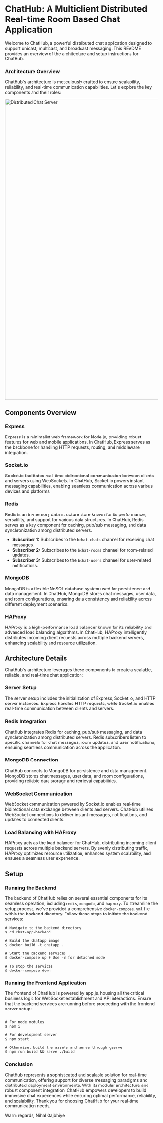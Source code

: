 # ChatHub: A Multiclient Distributed Real-time Room Based Chat Application

Welcome to ChatHub, a powerful distributed chat application designed to support unicast, multicast, and broadcast messaging. This README provides an overview of the architecture and setup instructions for ChatHub.

### Architecture Overview
ChatHub's architecture is meticulously crafted to ensure scalability, reliability, and real-time communication capabilities. Let's explore the key components and their roles:

<img width="987" alt="Distributed Chat Server" src="https://github.com/NihalGajbhiye/ConnectHub-Distributed-Chat-Server/assets/85219483/803d3b0d-33d1-4676-b1af-914a5b48cbbc">

## Components Overview
### Express

Express is a minimalist web framework for Node.js, providing robust features for web and mobile applications. In ChatHub, Express serves as the backbone for handling HTTP requests, routing, and middleware integration.

### Socket.io

Socket.io facilitates real-time bidirectional communication between clients and servers using WebSockets. In ChatHub, Socket.io powers instant messaging capabilities, enabling seamless communication across various devices and platforms.

### Redis

Redis is an in-memory data structure store known for its performance, versatility, and support for various data structures. In ChatHub, Redis serves as a key component for caching, pub/sub messaging, and data synchronization among distributed servers.

- **Subscriber 1:** Subscribes to the `bchat-chats` channel for receiving chat messages.
- **Subscriber 2:** Subscribes to the `bchat-rooms` channel for room-related updates.
- **Subscriber 3:** Subscribes to the `bchat-users` channel for user-related notifications.

### MongoDB

MongoDB is a flexible NoSQL database system used for persistence and data management. In ChatHub, MongoDB stores chat messages, user data, and room configurations, ensuring data consistency and reliability across different deployment scenarios.

### HAProxy

HAProxy is a high-performance load balancer known for its reliability and advanced load balancing algorithms. In ChatHub, HAProxy intelligently distributes incoming client requests across multiple backend servers, enhancing scalability and resource utilization.

## Architecture Details

ChatHub's architecture leverages these components to create a scalable, reliable, and real-time chat application:

### Server Setup

The server setup includes the initialization of Express, Socket.io, and HTTP server instances. Express handles HTTP requests, while Socket.io enables real-time communication between clients and servers.

### Redis Integration

ChatHub integrates Redis for caching, pub/sub messaging, and data synchronization among distributed servers. Redis subscribers listen to specific channels for chat messages, room updates, and user notifications, ensuring seamless communication across the application.

### MongoDB Connection

ChatHub connects to MongoDB for persistence and data management. MongoDB stores chat messages, user data, and room configurations, providing reliable data storage and retrieval capabilities.

### WebSocket Communication

WebSocket communication powered by Socket.io enables real-time bidirectional data exchange between clients and servers. ChatHub utilizes WebSocket connections to deliver instant messages, notifications, and updates to connected clients.

### Load Balancing with HAProxy

HAProxy acts as the load balancer for ChatHub, distributing incoming client requests across multiple backend servers. By evenly distributing traffic, HAProxy optimizes resource utilization, enhances system scalability, and ensures a seamless user experience.



## Setup

### Running the Backend

The backend of ChatHub relies on several essential components for its seamless operation, including `redis`, `mongodb`, and `haproxy`. To streamline the setup process, we've provided a comprehensive `docker-compose.yml` file within the backend directory. Follow these steps to initiate the backend services:

```shell
# Navigate to the backend directory
$ cd chat-app-backend

# Build the chatapp image
$ docker build -t chatapp .

# Start the backend services
$ docker-compose up # Use -d for detached mode

# To stop the services
$ docker-compose down
```

### Running the Frontend Application
The frontend of ChatHub is powered by app.js, housing all the critical business logic for WebSocket establishment and API interactions. Ensure that the backend services are running before proceeding with the frontend server setup:

```shell

# For node modules
$ npm i

# For development server
$ npm start

# Otherwise, build the assets and serve through gserve
$ npm run build && serve ./build
```


### Conclusion
ChatHub represents a sophisticated and scalable solution for real-time communication, offering support for diverse messaging paradigms and distributed deployment environments. With its modular architecture and robust component integration, ChatHub empowers developers to build immersive chat experiences while ensuring optimal performance, reliability, and scalability. Thank you for choosing ChatHub for your real-time communication needs.

Warm regards,
Nihal Gajbhiye




